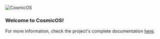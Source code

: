 ![CosmicOS](https://static.wixstatic.com/media/7afe00_c2973638efb646159e16b380c23dfe52~mv2.jpg/v1/fill/w_1423,h_229/banner.jpg)


### Welcome to CosmicOS!

For more information, check the project's complete documentation [here](https://meta-cosmic.readthedocs.io/en/latest/).

